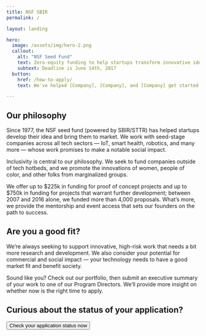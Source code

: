 ```yaml
---
title: NSF SBIR
permalink: /

layout: landing

hero:
  image: /assets/img/hero-2.png
  callout:
    alt: "NSF Seed Fund"
    text: Zero-equity funding to help startups transform innovative ideas into products and services.
    subtext: Deadline is June 14th, 2017
  button:
    href: /how-to-apply/
    text: We've helped [Company], [Company], and [Company] get started. Apply for funding now.

---
```

## Our philosophy

Since 1977, the NSF seed fund (powered by SBIR/STTR) has helped startups develop their idea and bring them to market. We work with seed-stage companies across all tech sectors — IoT, smart health, robotics, and many more — whose work promises to make a notable social impact.

Inclusivity is central to our philosophy. We seek to fund companies outside of tech hotbeds, and we promote the innovations of women, people of color, and other folks from marginalized groups. 

We offer up to $225k in funding for proof of concept projects and up to $750k in funding for projects that warrant further development; between 2007 and 2016 alone, we funded more than 4,000 proposals. What’s more, we provide the mentorship and event access that sets our founders on the path to success.

## Are you a good fit?

We’re always seeking to support innovative, high-risk work that needs a bit more research and development. We also consider your potential for commercial and social impact — your technology needs to have a good market fit and benefit society.

Sound like you? Check out our portfolio, then submit an executive summary of your work to one of our Program Directors. We’ll provide more insight on whether now is the right time to apply.

## Curious about the status of your application?

<button>Check your application status now</button>
